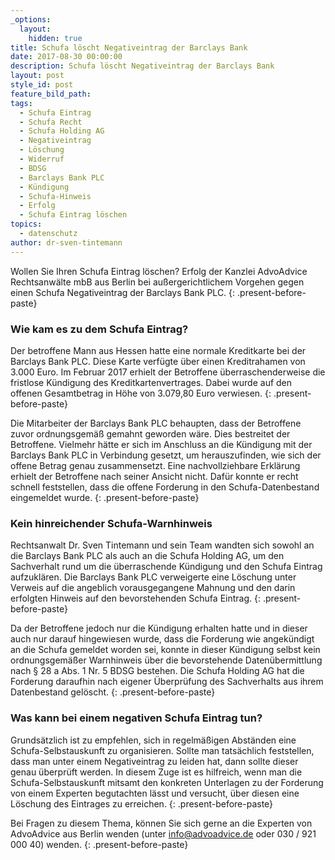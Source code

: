 ```yaml
---
_options:
  layout:
    hidden: true
title: Schufa löscht Negativeintrag der Barclays Bank
date: 2017-08-30 00:00:00
description: Schufa löscht Negativeintrag der Barclays Bank
layout: post
style_id: post
feature_bild_path:
tags:
  - Schufa Eintrag
  - Schufa Recht
  - Schufa Holding AG
  - Negativeintrag
  - Löschung
  - Widerruf
  - BDSG
  - Barclays Bank PLC
  - Kündigung
  - Schufa-Hinweis
  - Erfolg
  - Schufa Eintrag löschen
topics:
  - datenschutz
author: dr-sven-tintemann
---
```



Wollen Sie Ihren Schufa Eintrag löschen? Erfolg der Kanzlei AdvoAdvice Rechtsanwälte mbB aus Berlin bei außergerichtlichem Vorgehen gegen einen Schufa Negativeintrag der Barclays Bank PLC.
{: .present-before-paste}

### Wie kam es zu dem Schufa Eintrag?

Der betroffene Mann aus Hessen hatte eine normale Kreditkarte bei der Barclays Bank PLC. Diese Karte verfügte über einen Kreditrahamen von 3.000 Euro. Im Februar 2017 erhielt der Betroffene überraschenderweise die fristlose Kündigung des Kreditkartenvertrages. Dabei wurde auf den offenen Gesamtbetrag in Höhe von 3.079,80 Euro verwiesen.
{: .present-before-paste}

Die Mitarbeiter der Barclays Bank PLC behaupten, dass der Betroffene zuvor ordnungsgemäß gemahnt geworden wäre. Dies bestreitet der Betroffene. Vielmehr hätte er sich im Anschluss an die Kündigung mit der Barclays Bank PLC in Verbindung gesetzt, um herauszufinden, wie sich der offene Betrag genau zusammensetzt. Eine nachvollziehbare Erklärung erhielt der Betroffene nach seiner Ansicht nicht. Dafür konnte er recht schnell feststellen, dass die offene Forderung in den Schufa-Datenbestand eingemeldet wurde.
{: .present-before-paste}

### Kein hinreichender Schufa-Warnhinweis

Rechtsanwalt Dr. Sven Tintemann und sein Team wandten sich sowohl an die Barclays Bank PLC als auch an die Schufa Holding AG, um den Sachverhalt rund um die überraschende Kündigung und den Schufa Eintrag aufzuklären. Die Barclays Bank PLC verweigerte eine Löschung unter Verweis auf die angeblich vorausgegangene Mahnung und den darin erfolgten Hinweis auf den bevorstehenden Schufa Eintrag.
{: .present-before-paste}

Da der Betroffene jedoch nur die Kündigung erhalten hatte und in dieser auch nur darauf hingewiesen wurde, dass die Forderung wie angekündigt an die Schufa gemeldet worden sei, konnte in dieser Kündigung selbst kein ordnungsgemäßer Warnhinweis über die bevorstehende Datenübermittlung nach § 28 a Abs. 1 Nr. 5 BDSG bestehen. Die Schufa Holding AG hat die Forderung daraufhin nach eigener Überprüfung des Sachverhalts aus ihrem Datenbestand gelöscht.
{: .present-before-paste}

### Was kann bei einem negativen Schufa Eintrag tun?

Grundsätzlich ist zu empfehlen, sich in regelmäßigen Abständen eine Schufa-Selbstauskunft zu organisieren. Sollte man tatsächlich feststellen, dass man unter einem Negativeintrag zu leiden hat, dann sollte dieser genau überprüft werden. In diesem Zuge ist es hilfreich, wenn man die Schufa-Selbstauskunft mitsamt den konkreten Unterlagen zu der Forderung von einem Experten begutachten lässt und versucht, über diesen eine Löschung des Eintrages zu erreichen.
{: .present-before-paste}

Bei Fragen zu diesem Thema, können Sie sich gerne an die Experten von AdvoAdvice aus Berlin wenden (unter info@advoadvice.de oder 030 / 921 000 40) wenden.
{: .present-before-paste}